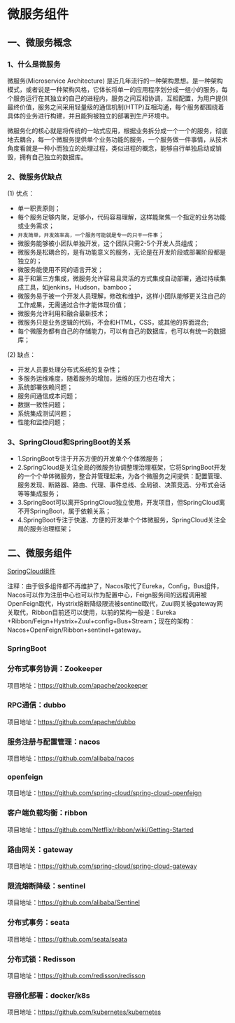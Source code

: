 
# 微服务组件

## 一、微服务概念

### 1、什么是微服务

微服务(Microservice Architecture) 是近几年流行的一种架构思想。是一种架构模式，或者说是一种架构风格，它体长将单一的应用程序划分成一组小的服务，每个服务运行在其独立的自己的进程内，服务之间互相协调，互相配置，为用户提供最终价值，服务之间采用轻量级的通信机制(HTTP)互相沟通，每个服务都围绕着具体的业务进行构建，并且能狗被独立的部署到生产环境中。

微服务化的核心就是将传统的一站式应用，根据业务拆分成一个一个的服务，彻底地去耦合，每一个微服务提供单个业务功能的服务，一个服务做一件事情，从技术角度看就是一种小而独立的处理过程，类似进程的概念，能够自行单独启动或销毁，拥有自己独立的数据库。

### 2、微服务优缺点

(1) 优点：

- 单一职责原则；
- 每个服务足够内聚，足够小，代码容易理解，这样能聚焦一个指定的业务功能或业务需求；
- `开发简单，开发效率高，一个服务可能就是专一的只干一件事`；
- 微服务能够被小团队单独开发，这个团队只需2-5个开发人员组成；
- 微服务是松耦合的，是有功能意义的服务，无论是在开发阶段或部署阶段都是独立的；
- 微服务能使用不同的语言开发；
- 易于和第三方集成，微服务允许容易且灵活的方式集成自动部署，通过持续集成工具，如jenkins，Hudson，bamboo；
- 微服务易于被一个开发人员理解，修改和维护，这样小团队能够更关注自己的工作成果，无需通过合作才能体现价值；
- 微服务允许利用和融合最新技术；
- 微服务只是业务逻辑的代码，不会和HTML，CSS，或其他的界面混合;
- 每个微服务都有自己的存储能力，可以有自己的数据库，也可以有统一的数据库；

(2) 缺点：

- 开发人员要处理分布式系统的复杂性；
- 多服务运维难度，随着服务的增加，运维的压力也在增大；
- 系统部署依赖问题；
- 服务间通信成本问题；
- 数据一致性问题；
- 系统集成测试问题；
- 性能和监控问题；

### 3、SpringCloud和SpringBoot的关系

- 1.SpringBoot专注于开苏方便的开发单个个体微服务；
- 2.SpringCloud是关注全局的微服务协调整理治理框架，它将SpringBoot开发的一个个单体微服务，整合并管理起来，为各个微服务之间提供：配置管理、服务发现、断路器、路由、代理、事件总线、全局锁、决策竞选、分布式会话等等集成服务；
- 3.SpringBoot可以离开SpringCloud独立使用，开发项目，但SpringCloud离不开SpringBoot，属于依赖关系；
- 4.SpringBoot专注于快速、方便的开发单个个体微服务，SpringCloud关注全局的服务治理框架；


## 二、微服务组件


[SpringCloud组件](https://img-blog.csdnimg.cn/20210131203220827.png)

注释：由于很多组件都不再维护了，Nacos取代了Eureka，Config，Bus组件，Nacos可以作为注册中心也可以作为配置中心，Feign服务间的远程调用被OpenFeign取代，Hystrix熔断降级限流被sentinel取代，Zuul网关被gateway网关取代，Ribbon目前还可以使用，以前的架构一般是：Eureka +Ribbon/Feign+Hystrix+Zuul+config+Bus+Stream；现在的架构：Nacos+OpenFeign/Ribbon+sentinel+gateway。

###  SpringBoot

###  分布式事务协调：Zookeeper

项目地址：https://github.com/apache/zookeeper

###  RPC通信：dubbo

项目地址：https://github.com/apache/dubbo

###  服务注册与配置管理：nacos

项目地址：https://github.com/alibaba/nacos

###  openfeign

项目地址：https://github.com/spring-cloud/spring-cloud-openfeign

###  客户端负载均衡：ribbon

项目地址：https://github.com/Netflix/ribbon/wiki/Getting-Started

###  路由网关：gateway

项目地址：https://github.com/spring-cloud/spring-cloud-gateway

###  限流熔断降级：sentinel

项目地址：https://github.com/alibaba/Sentinel

###  分布式事务：seata

项目地址：https://github.com/seata/seata

###  分布式锁：Redisson

项目地址：https://github.com/redisson/redisson

###  容器化部署：docker/k8s

项目地址：https://github.com/kubernetes/kubernetes
